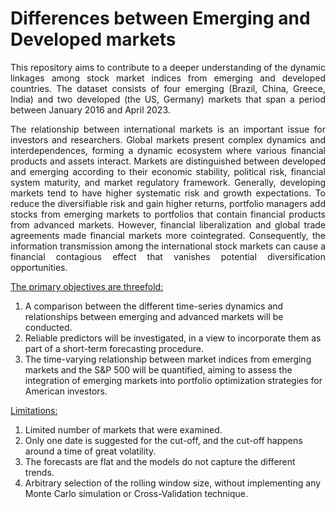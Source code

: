 # Differences between Emerging and Developed markets
<p align="justify">
This repository aims to contribute to a deeper understanding of the dynamic linkages among stock market indices from emerging and developed countries. The dataset consists of four emerging (Brazil, China, Greece, India) and two developed (the US, Germany) markets that span a period between January 2016 and April 2023.
</p> 
<p align="justify">
The relationship between international markets is an important issue for investors and researchers. Global markets present complex dynamics and 
interdependences, forming a dynamic ecosystem where various financial products and assets interact. Markets are distinguished between developed
and emerging according to their economic stability, political risk, financial system maturity, and market regulatory framework. Generally, developing
markets tend to have higher systematic risk and growth expectations. To reduce the diversifiable risk and gain higher returns, portfolio managers 
add stocks from emerging markets to portfolios that contain financial products from advanced markets. However, financial liberalization and global 
trade agreements made financial markets more cointegrated. Consequently, the information transmission among the international stock markets can 
cause a financial contagious effect that vanishes potential diversification opportunities.
</p>

<u>The primary objectives are threefold:</u>  
1) A comparison between the different time-series dynamics and relationships between emerging and advanced markets will be conducted.  
2) Reliable predictors will be investigated, in a view to incorporate them as part of a short-term forecasting procedure.  
3) The time-varying relationship between market indices from emerging markets and the S&P 500 will be quantified, aiming to assess the integration of emerging markets into portfolio optimization strategies for American investors.
     
<u>Limitations:</u>
1) Limited number of markets that were examined.
2) Only one date is suggested for the cut-off, and the cut-off happens around a time of great volatility.
3) The forecasts are flat and the models do not capture the different trends.
4) Arbitrary selection of the rolling window size, without implementing any Monte Carlo simulation or Cross-Validation technique.
